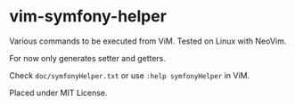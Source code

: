 # vim-symfony-helper

Various commands to be executed from ViM. Tested on Linux with NeoVim.

For now only generates setter and getters.

Check `doc/symfonyHelper.txt` or use `:help symfonyHelper` in ViM.

Placed under MIT License.
